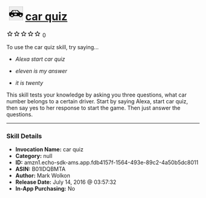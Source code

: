 # &nbsp;<img src="skill_icon" alt="car quiz icon" width="36"> [car quiz](http://alexa.amazon.com/#skills/amzn1.echo-sdk-ams.app.fdb4157f-1564-493e-89c2-4a50b5dc8011)
![0 stars](../../images/ic_star_border_black_18dp_1x.png)![0 stars](../../images/ic_star_border_black_18dp_1x.png)![0 stars](../../images/ic_star_border_black_18dp_1x.png)![0 stars](../../images/ic_star_border_black_18dp_1x.png)![0 stars](../../images/ic_star_border_black_18dp_1x.png) 0

To use the car quiz skill, try saying...

* *Alexa start car quiz*

* *eleven is my answer*

* *it is twenty*

This skill tests your knowledge by asking you three questions, what car number belongs to a certain driver. Start by saying Alexa, start car quiz, then say yes to her response to start the game. Then just answer the questions.

***

### Skill Details

* **Invocation Name:** car quiz
* **Category:** null
* **ID:** amzn1.echo-sdk-ams.app.fdb4157f-1564-493e-89c2-4a50b5dc8011
* **ASIN:** B01IDQBMTA
* **Author:** Mark Wolkon
* **Release Date:** July 14, 2016 @ 03:57:32
* **In-App Purchasing:** No

